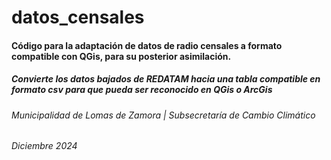 # datos_censales
#### Código para la adaptación de datos de radio censales a formato compatible con QGis, para su posterior asimilación.
##### Convierte los datos bajados de REDATAM hacia una tabla compatible en formato csv para que pueda ser reconocido en QGis o ArcGis
###### Municipalidad de Lomas de Zamora | Subsecretaría de Cambio Climático
###### Diciembre 2024
